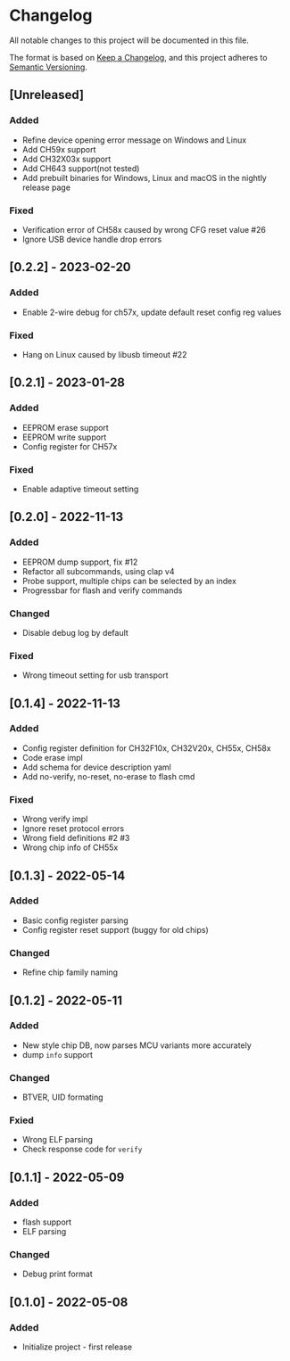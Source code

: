 # Changelog

All notable changes to this project will be documented in this file.

The format is based on [Keep a Changelog](https://keepachangelog.com/en/1.0.0/),
and this project adheres to [Semantic Versioning](https://semver.org/spec/v2.0.0.html).

## [Unreleased]

### Added

- Refine device opening error message on Windows and Linux
- Add CH59x support
- Add CH32X03x support
- Add CH643 support(not tested)
- Add prebuilt binaries for Windows, Linux and macOS in the nightly release page

### Fixed

- Verification error of CH58x caused by wrong CFG reset value #26
- Ignore USB device handle drop errors

## [0.2.2] - 2023-02-20

### Added

- Enable 2-wire debug for ch57x, update default reset config reg values

### Fixed

- Hang on Linux caused by libusb timeout #22

## [0.2.1] - 2023-01-28

### Added

- EEPROM erase support
- EEPROM write support
- Config register for CH57x

### Fixed

- Enable adaptive timeout setting

## [0.2.0] - 2022-11-13

### Added

- EEPROM dump support, fix #12
- Refactor all subcommands, using clap v4
- Probe support, multiple chips can be selected by an index
- Progressbar for flash and verify commands

### Changed

- Disable debug log by default

### Fixed

- Wrong timeout setting for usb transport

## [0.1.4] - 2022-11-13

### Added

- Config register definition for CH32F10x, CH32V20x, CH55x, CH58x
- Code erase impl
- Add schema for device description yaml
- Add no-verify, no-reset, no-erase to flash cmd

### Fixed

- Wrong verify impl
- Ignore reset protocol errors
- Wrong field definitions #2 #3
- Wrong chip info of CH55x

## [0.1.3] - 2022-05-14

### Added

- Basic config register parsing
- Config register reset support (buggy for old chips)

### Changed

- Refine chip family naming

## [0.1.2] - 2022-05-11

### Added

- New style chip DB, now parses MCU variants more accurately
- dump `info` support

### Changed

- BTVER, UID formating

### Fxied

- Wrong ELF parsing
- Check response code for `verify`

## [0.1.1] - 2022-05-09

### Added

- flash support
- ELF parsing

### Changed

- Debug print format

## [0.1.0] - 2022-05-08

### Added

- Initialize project - first release
